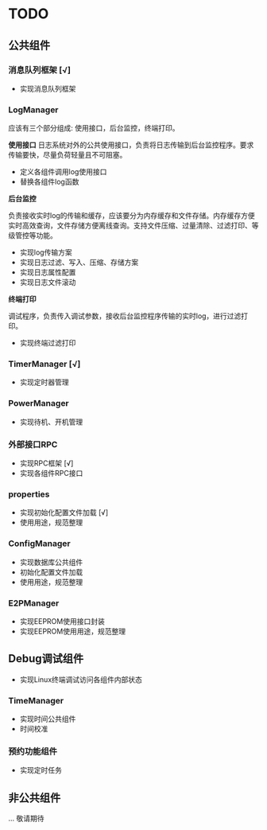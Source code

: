 # TODO
## 公共组件
### 消息队列框架 [√]
- 实现消息队列框架

### LogManager

应该有三个部分组成: 使用接口，后台监控，终端打印。

**使用接口**
日志系统对外的公共使用接口，负责将日志传输到后台监控程序。要求传输要快，尽量负荷轻量且不可阻塞。
- 定义各组件调用log使用接口
- 替换各组件log函数

**后台监控**

负责接收实时log的传输和缓存，应该要分为内存缓存和文件存储。内存缓存方便实时高效查询，文件存储方便离线查询。支持文件压缩、过量清除、过滤打印、等级管控等功能。
- 实现log传输方案
- 实现日志过滤、写入、压缩、存储方案
- 实现日志属性配置
- 实现日志文件滚动

**终端打印**

调试程序，负责传入调试参数，接收后台监控程序传输的实时log，进行过滤打印。
- 实现终端过滤打印

### TimerManager [√]

- 实现定时器管理

### PowerManager

- 实现待机、开机管理

### 外部接口RPC

- 实现RPC框架 [√]
- 实现各组件RPC接口

### properties

- 实现初始化配置文件加载 [√]
- 使用用途，规范整理

### ConfigManager

- 实现数据库公共组件
- 初始化配置文件加载
- 使用用途，规范整理

### E2PManager

- 实现EEPROM使用接口封装
- 实现EEPROM使用用途，规范整理

## Debug调试组件

- 实现Linux终端调试访问各组件内部状态

### TimeManager

- 实现时间公共组件
- 时间校准

### 预约功能组件
- 实现定时任务

## 非公共组件
... 敬请期待
